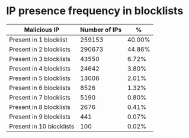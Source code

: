 # IP presence frequency in blocklists
| Malicious IP | Number of IPs | % |
|----|----|----|
| Present in 1 blocklist | 259153 | 40.00% |
| Present in 2 blocklists | 290673 | 44.86% |
| Present in 3 blocklists | 43550 | 6.72% |
| Present in 4 blocklists | 24642 | 3.80% |
| Present in 5 blocklists | 13006 | 2.01% |
| Present in 6 blocklists | 8526 | 1.32% |
| Present in 7 blocklists | 5190 | 0.80% |
| Present in 8 blocklists | 2676 | 0.41% |
| Present in 9 blocklists | 441 | 0.07% |
| Present in 10 blocklists | 100 | 0.02% |
